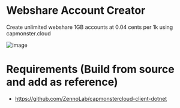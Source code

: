 # Webshare Account Creator
Create unlimited webshare 1GB accounts at 0.04 cents per 1k using capmonster.cloud

![image](https://github.com/TheVisual/webshare-account-creator/assets/132447890/c44a6e1f-a4a9-43d5-a70c-bb958d95d1d3)


# Requirements (Build from source and add as reference)
- https://github.com/ZennoLab/capmonstercloud-client-dotnet

